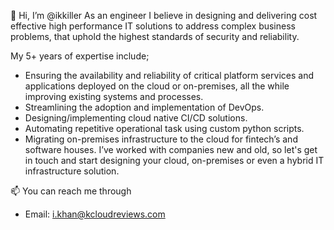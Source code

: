 👋 Hi, I’m @ikkiller
As an engineer I believe in designing and delivering cost effective high performance IT solutions to address complex business problems, that uphold the highest standards of security and reliability.

My 5+ years of expertise include; 
- Ensuring the availability and reliability of critical platform services and applications deployed on the cloud or on-premises, all the while improving existing systems and processes.
- Streamlining the adoption and implementation of DevOps.
- Designing/implementing cloud native CI/CD solutions.
- Automating repetitive operational task using custom python scripts.
- Migrating on-premises infrastructure to the cloud for fintech’s and software houses.
I’ve worked with companies new and old, so let's get in touch and start designing your cloud, on-premises or even a hybrid IT infrastructure solution.

📫 You can reach me through
- Email: i.khan@kcloudreviews.com

<!---
ikkiller/ikkiller is a ✨ special ✨ repository because its `README.md` (this file) appears on your GitHub profile.
You can click the Preview link to take a look at your changes.
--->
